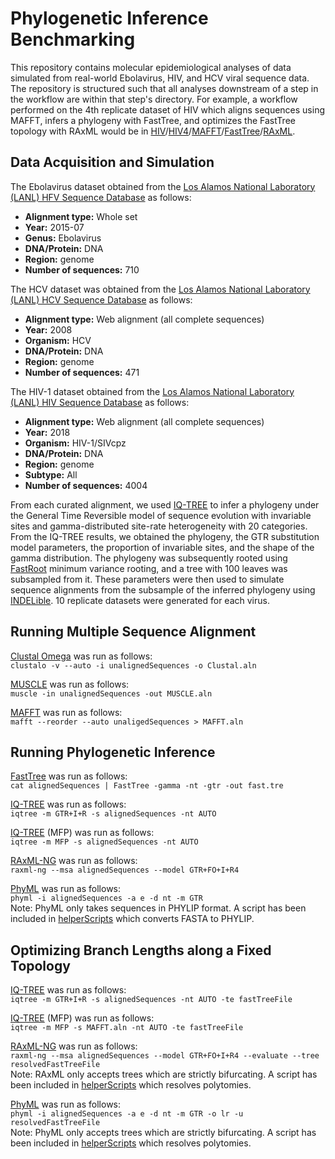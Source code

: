 # Phylogenetic Inference Benchmarking
This repository contains molecular epidemiological analyses of data simulated from real-world Ebolavirus, HIV, and HCV viral sequence data. The repository is structured such that all analyses downstream of a step in the workflow are within that step's directory. For example, a workflow performed on the 4th replicate dataset of HIV which aligns sequences using MAFFT, infers a phylogeny with FastTree, and optimizes the FastTree topology with RAxML would be in [HIV](HIV)/[HIV4](HIV/HIV4)/[MAFFT](HIV/HIV4/MAFFT)/[FastTree](HIV/HIV4/FastTree)/[RAxML](HIV/HIV4/FastTree/RAxML).

## Data Acquisition and Simulation
The Ebolavirus dataset obtained from the [Los Alamos National Laboratory (LANL) HFV Sequence Database](https://hfv.lanl.gov/content/sequence/NEWALIGN/align.html) as follows:

* **Alignment type:** Whole set
* **Year:** 2015-07
* **Genus:** Ebolavirus
* **DNA/Protein:** DNA
* **Region:** genome
* **Number of sequences:** 710

The HCV dataset was obtained from the [Los Alamos National Laboratory (LANL) HCV Sequence Database](https://hcv.lanl.gov/content/sequence/NEWALIGN/align.html) as follows:

* **Alignment type:** Web alignment (all complete sequences)
* **Year:** 2008
* **Organism:** HCV
* **DNA/Protein:** DNA
* **Region:** genome
* **Number of sequences:** 471

The HIV-1 dataset obtained from the [Los Alamos National Laboratory (LANL) HIV Sequence Database](https://www.hiv.lanl.gov/content/sequence/NEWALIGN/align.html) as follows:

* **Alignment type:** Web alignment (all complete sequences)
* **Year:** 2018
* **Organism:** HIV-1/SIVcpz
* **DNA/Protein:** DNA
* **Region:** genome
* **Subtype:** All
* **Number of sequences:** 4004

From each curated alignment, we used [IQ-TREE](https://github.com/Cibiv/IQ-TREE) to infer a phylogeny under the General Time Reversible model of sequence evolution with invariable sites and gamma-distributed site-rate heterogeneity with 20 categories. From the IQ-TREE results, we obtained the phylogeny, the GTR substitution model parameters, the proportion of invariable sites, and the shape of the gamma distribution. The phylogeny was subsequently rooted using [FastRoot](https://github.com/uym2/MinVar-Rooting) minimum variance rooting, and a tree with 100 leaves was subsampled from it. These parameters were then used to simulate sequence alignments from the subsample of the inferred phylogeny using [INDELible](https://github.com/kloetzl/indelible). 10 replicate datasets were generated for each virus.

## Running Multiple Sequence Alignment
[Clustal Omega](http://www.clustal.org/omega/) was run as follows:  
`clustalo -v --auto -i unalignedSequences -o Clustal.aln`

[MUSCLE](https://www.drive5.com/muscle/downloads.htm) was run as follows:  
`muscle -in unalignedSequences -out MUSCLE.aln`

[MAFFT](https://mafft.cbrc.jp/alignment/software/) was run as follows:  
`mafft --reorder --auto unaligedSequences > MAFFT.aln`

## Running Phylogenetic Inference
[FastTree](http://microbesonline.org/fasttree/) was run as follows:  
`cat alignedSequences | FastTree -gamma -nt -gtr -out fast.tre`

[IQ-TREE](https://github.com/Cibiv/IQ-TREE) was run as follows:  
`iqtree -m GTR+I+R -s alignedSequences -nt AUTO`

[IQ-TREE](https://github.com/Cibiv/IQ-TREE) (MFP) was run as follows:  
`iqtree -m MFP -s alignedSequences -nt AUTO`

[RAxML-NG](https://github.com/amkozlov/raxml-ng) was run as follows:  
`raxml-ng --msa alignedSequences --model GTR+FO+I+R4`

[PhyML](https://github.com/stephaneguindon/phyml) was run as follows:  
`phyml -i alignedSequences -a e -d nt -m GTR`  
Note: PhyML only takes sequences in PHYLIP format. A script has been included in [helperScripts](https://github.com/Cyoung02/SimulatedEvaluationFramework/tree/master/helperScripts) which converts FASTA to PHYLIP.

## Optimizing Branch Lengths along a Fixed Topology
[IQ-TREE](https://github.com/Cibiv/IQ-TREE) was run as follows:  
`iqtree -m GTR+I+R -s alignedSequences -nt AUTO -te fastTreeFile`

[IQ-TREE](https://github.com/Cibiv/IQ-TREE) (MFP) was run as follows:  
`iqtree -m MFP -s MAFFT.aln -nt AUTO -te fastTreeFile`

[RAxML-NG](https://github.com/amkozlov/raxml-ng) was run as follows:  
`raxml-ng --msa alignedSequences --model GTR+FO+I+R4 --evaluate --tree resolvedFastTreeFile`  
Note: RAxML only accepts trees which are strictly bifurcating. A script has been included in [helperScripts](https://github.com/Cyoung02/SimulatedEvaluationFramework/tree/master/helperScripts) which resolves polytomies.

[PhyML](https://github.com/stephaneguindon/phyml) was run as follows:  
`phyml -i alignedSequences -a e -d nt -m GTR -o lr -u resolvedFastTreeFile`  
Note: PhyML only accepts trees which are strictly bifurcating. A script has been included in [helperScripts](https://github.com/Cyoung02/SimulatedEvaluationFramework/tree/master/helperScripts) which resolves polytomies.
